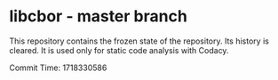# libcbor - master branch

This repository contains the frozen state of the repository.
Its history is cleared. It is used only for static code
analysis with Codacy.

Commit Time: 1718330586